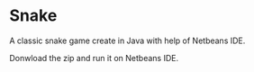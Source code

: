 # Snake
A classic snake game create in Java with help of Netbeans IDE.

Donwload the zip and run it on Netbeans IDE.
